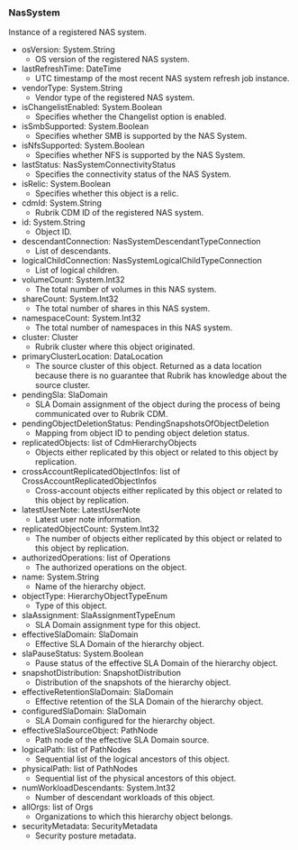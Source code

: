 ### NasSystem
Instance of a registered NAS system.

- osVersion: System.String
  - OS version of the registered NAS system.
- lastRefreshTime: DateTime
  - UTC timestamp of the most recent NAS system refresh job instance.
- vendorType: System.String
  - Vendor type of the registered NAS system.
- isChangelistEnabled: System.Boolean
  - Specifies whether the Changelist option is enabled.
- isSmbSupported: System.Boolean
  - Specifies whether SMB is supported by the NAS System.
- isNfsSupported: System.Boolean
  - Specifies whether NFS is supported by the NAS System.
- lastStatus: NasSystemConnectivityStatus
  - Specifies the connectivity status of the NAS System.
- isRelic: System.Boolean
  - Specifies whether this object is a relic.
- cdmId: System.String
  - Rubrik CDM ID of the registered NAS system.
- id: System.String
  - Object ID.
- descendantConnection: NasSystemDescendantTypeConnection
  - List of descendants.
- logicalChildConnection: NasSystemLogicalChildTypeConnection
  - List of logical children.
- volumeCount: System.Int32
  - The total number of volumes in this NAS system.
- shareCount: System.Int32
  - The total number of shares in this NAS system.
- namespaceCount: System.Int32
  - The total number of namespaces in this NAS system.
- cluster: Cluster
  - Rubrik cluster where this object originated.
- primaryClusterLocation: DataLocation
  - The source cluster of this object. Returned as a data location because there is no guarantee that Rubrik has knowledge about the source cluster.
- pendingSla: SlaDomain
  - SLA Domain assignment of the object during the process of being communicated over to Rubrik CDM.
- pendingObjectDeletionStatus: PendingSnapshotsOfObjectDeletion
  - Mapping from object ID to pending object deletion status.
- replicatedObjects: list of CdmHierarchyObjects
  - Objects either replicated by this object or related to this object by replication.
- crossAccountReplicatedObjectInfos: list of CrossAccountReplicatedObjectInfos
  - Cross-account objects either replicated by this object or related to this object by replication.
- latestUserNote: LatestUserNote
  - Latest user note information.
- replicatedObjectCount: System.Int32
  - The number of objects either replicated by this object or related to this object by replication.
- authorizedOperations: list of Operations
  - The authorized operations on the object.
- name: System.String
  - Name of the hierarchy object.
- objectType: HierarchyObjectTypeEnum
  - Type of this object.
- slaAssignment: SlaAssignmentTypeEnum
  - SLA Domain assignment type for this object.
- effectiveSlaDomain: SlaDomain
  - Effective SLA Domain of the hierarchy object.
- slaPauseStatus: System.Boolean
  - Pause status of the effective SLA Domain of the hierarchy object.
- snapshotDistribution: SnapshotDistribution
  - Distribution of the snapshots of the hierarchy object.
- effectiveRetentionSlaDomain: SlaDomain
  - Effective retention of the SLA Domain of the hierarchy object.
- configuredSlaDomain: SlaDomain
  - SLA Domain configured for the hierarchy object.
- effectiveSlaSourceObject: PathNode
  - Path node of the effective SLA Domain source.
- logicalPath: list of PathNodes
  - Sequential list of the logical ancestors of this object.
- physicalPath: list of PathNodes
  - Sequential list of the physical ancestors of this object.
- numWorkloadDescendants: System.Int32
  - Number of descendant workloads of this object.
- allOrgs: list of Orgs
  - Organizations to which this hierarchy object belongs.
- securityMetadata: SecurityMetadata
  - Security posture metadata.
